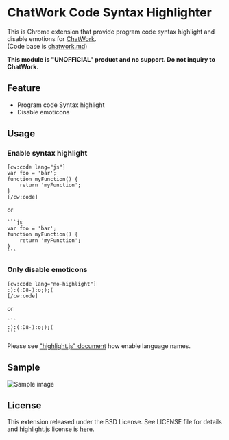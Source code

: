 # ChatWork Code Syntax Highlighter

This is Chrome extension that provide program code syntax highlight and disable emotions for [ChatWork](http://www.chatwork.com/).  
(Code base is [chatwork.md](https://github.com/tan-yuki/chatwork.md))

**This module is "UNOFFICIAL" product and no support. Do not inquiry to ChatWork.**

## Feature

* Program code Syntax highlight
* Disable emoticons

## Usage

### Enable syntax highlight

```
[cw:code lang="js"]
var foo = 'bar';
function myFunction() {
    return 'myFunction';
}
[/cw:code]
```

or

<pre><code>```js
var foo = 'bar';
function myFunction() {
    return 'myFunction';
}
```</code></pre>

### Only disable emoticons

```
[cw:code lang="no-highlight"]
:):(:D8-):o;);(
[/cw:code]
```

or

<pre><code>```
:):(:D8-):o;);(
```</code></pre>

Please see ["highlight.js" document](http://highlightjs.readthedocs.org/en/latest/css-classes-reference.html) how enable language names.

## Sample

![Sample image](sample.png)

## License

This extension released under the BSD License. See LICENSE file for details and [highlight.js](https://highlightjs.org/) license is [here](https://github.com/isagalaev/highlight.js/blob/master/LICENSE).
